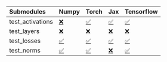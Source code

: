 | Submodules       | Numpy                                                                                                                           | Torch                                                                                                                           | Jax                                                                                                                             | Tensorflow                                                                                                                      |
|:-----------------|:--------------------------------------------------------------------------------------------------------------------------------|:--------------------------------------------------------------------------------------------------------------------------------|:--------------------------------------------------------------------------------------------------------------------------------|:--------------------------------------------------------------------------------------------------------------------------------|
| test_activations | <a href="https://github.com/unifyai/ivy/runs/7932112655?check_suite_focus=true" rel="noopener noreferrer" target="_blank">❌</a> | <a href="https://github.com/unifyai/ivy/runs/7932112822?check_suite_focus=true" rel="noopener noreferrer" target="_blank">✅</a> | <a href="https://github.com/unifyai/ivy/runs/7932113215?check_suite_focus=true" rel="noopener noreferrer" target="_blank">✅</a> | <a href="https://github.com/unifyai/ivy/runs/7932113409?check_suite_focus=true" rel="noopener noreferrer" target="_blank">✅</a> |
| test_layers      | <a href="https://github.com/unifyai/ivy/runs/7932112678?check_suite_focus=true" rel="noopener noreferrer" target="_blank">❌</a> | <a href="https://github.com/unifyai/ivy/runs/7932112925?check_suite_focus=true" rel="noopener noreferrer" target="_blank">❌</a> | <a href="https://github.com/unifyai/ivy/runs/7932113302?check_suite_focus=true" rel="noopener noreferrer" target="_blank">❌</a> | <a href="https://github.com/unifyai/ivy/runs/7932113432?check_suite_focus=true" rel="noopener noreferrer" target="_blank">❌</a> |
| test_losses      | <a href="https://github.com/unifyai/ivy/runs/7932112707?check_suite_focus=true" rel="noopener noreferrer" target="_blank">✅</a> | <a href="https://github.com/unifyai/ivy/runs/7932113026?check_suite_focus=true" rel="noopener noreferrer" target="_blank">✅</a> | <a href="https://github.com/unifyai/ivy/runs/7932113346?check_suite_focus=true" rel="noopener noreferrer" target="_blank">✅</a> | <a href="https://github.com/unifyai/ivy/runs/7932113456?check_suite_focus=true" rel="noopener noreferrer" target="_blank">✅</a> |
| test_norms       | <a href="https://github.com/unifyai/ivy/runs/7932112749?check_suite_focus=true" rel="noopener noreferrer" target="_blank">✅</a> | <a href="https://github.com/unifyai/ivy/runs/7932113116?check_suite_focus=true" rel="noopener noreferrer" target="_blank">✅</a> | <a href="https://github.com/unifyai/ivy/runs/7932113376?check_suite_focus=true" rel="noopener noreferrer" target="_blank">❌</a> | <a href="https://github.com/unifyai/ivy/runs/7932113487?check_suite_focus=true" rel="noopener noreferrer" target="_blank">✅</a> |